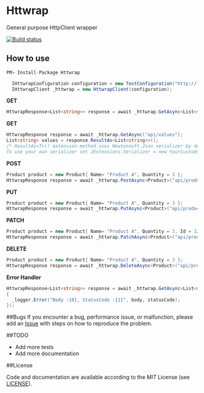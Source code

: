 # Httwrap
General purpose HttpClient wrapper

[![Build status](https://ci.appveyor.com/api/projects/status/vyg8a2lsw1jf9nki?svg=true)](https://ci.appveyor.com/project/ziyasal/httwrap)

## How to use  
```cs
PM> Install-Package Httwrap
```
```csharp
  IHttwrapConfiguration configuration = new TestConfiguration("http://localhost:9000/");
  IHttwrapClient _httwrap = new HttwrapClient(configuration);
```

**GET**  
```csharp
HttwrapResponse<List<string>> response = await _httwrap.GetAsync<List<string>>("api/values");
```

**GET**  
```csharp
HttwrapResponse response = await _httwrap.GetAsync("api/values");
List<string> values = response.ResultAs<List<string>>();
/* ResultAs<T>() extension method uses Newtonsoft.Json serializer by default.  
To use your own serializer set JExtensions.Serializer = new YourCustomSerializerImpl();*/
```

**POST**  
```csharp
Product product = new Product{ Name= "Product A", Quantity = 3 };
HttwrapResponse response = await _httwrap.PostAsync<Product>("api/products",product);
```

**PUT**  
```csharp
Product product = new Product{ Name= "Product A", Quantity = 3 };
HttwrapResponse response = await _httwrap.PutAsync<Product>("api/products",product);
```

**PATCH**  
```csharp
Product product = new Product{ Name= "Product A", Quantity = 3, Id = 12};
HttwrapResponse response = await _httwrap.PatchAsync<Product>("api/products",product);
```

**DELETE**  
```csharp
Product product = new Product{ Name= "Product A", Quantity = 3 };
HttwrapResponse response = await _httwrap.DeleteAsync<Product>("api/products/1");
```


**Error Handler**  
```csharp
HttwrapResponse<List<string>> response = await _httwrap.GetAsync<List<string>>("api/values",  (statusCode, body) =>
{
  _logger.Error("Body :{0}, StatusCode :{1}", body, statusCode);
});
```

##Bugs
If you encounter a bug, performance issue, or malfunction, please add an [Issue](https://github.com/ziyasal/Httwrap/issues) with steps on how to reproduce the problem.

##TODO
- Add more tests
- Add more documentation

##License

Code and documentation are available according to the *MIT* License (see [LICENSE](https://github.com/ziyasal/Httwrap/blob/master/LICENSE)).
